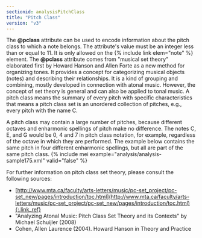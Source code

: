 ```yaml
---
sectionid: analysisPitchClass
title: "Pitch Class"
version: "v3"
---
```


The **@pclass** attribute can be used to encode information about the pitch class to which a note belongs. The attribute's value must be an integer less than or equal to 11. It is only allowed on the {% include link elem="note" %} element. The **@pclass** attribute comes from "musical set theory" elaborated first by Howard Hanson and Allen Forte as a new method for organizing tones. It provides a concept for categorizing musical objects (notes) and describing their relationships. It is a kind of grouping and combining, mostly developed in connection with atonal music. However, the concept of set theory is general and can also be applied to tonal music. A pitch class means the summary of every pitch with specific characteristics that means a pitch class set is an unordered collection of pitches, e.g., every pitch with the name C.

A pitch class may contain a large number of pitches, because different octaves and enharmonic spellings of pitch make no difference. The notes C, E, and G would be 0, 4 and 7 in pitch class notation, for example, regardless of the octave in which they are performed. The example below contains the same pitch in four different enharmonic spellings, but all are part of the same pitch class. 
{% include mei example="analysis/analysis-sample175.xml" valid="false" %}
    
For further information on pitch class set theory, please consult the following sources:

- [http://www.mta.ca/faculty/arts-letters/music/pc-set_project/pc-set_new/pages/introduction/toc.html](http://www.mta.ca/faculty/arts-letters/music/pc-set_project/pc-set_new/pages/introduction/toc.html){:.link_ref}
- "Analyzing Atonal Music: Pitch Class Set Theory and its Contexts" by Michael Schuijler (2008)
- Cohen, Allen Laurence (2004). Howard Hanson in Theory and Practice